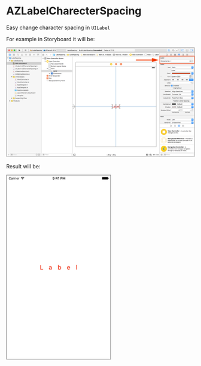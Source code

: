 # AZLabelCharecterSpacing
Easy change character spacing in `UILabel`

For example in Storyboard it will be:

![alt tag](img_example.png)

Result will be:

<img src="img_app_example.png" width="280">
